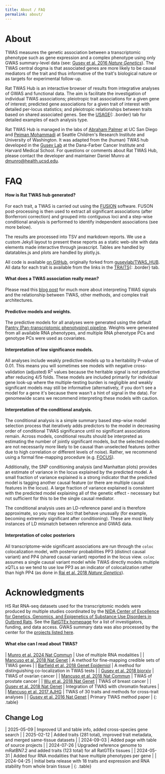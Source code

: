 ```yaml
---
title: About / FAQ
permalink: about/
---
```


# About

TWAS measures the genetic association between a transcriptomic phenotype such as gene expression and a complex phenotype using only GWAS summary-level data (see: [Gusev et al. 2016 *Nature Genetics*](https://www.ncbi.nlm.nih.gov/pubmed/26854917)). The TWAS central dogma is that associated genes are more likely to be causal mediators of the trait and thus informative of the trait's biological nature or as targets for experimental follow-up. 

Rat TWAS Hub is an interactive browser of results from integrative analyses of GWAS and functional data.
The aim is facilitate the investigation of individual TWAS associations; pleiotropic trait associations for a given gene of interest; predicted gene associations for a given trait of interest with detailed per-locus statistics; and pleiotropic relationships between traits based on shared associated genes. See the [USAGE](/usage){: .border} tab for detailed examples of each analysis type.

Rat TWAS Hub is managed in the labs of [Abraham Palmer](https://palmerlab.org/) at UC San Diego and [Pejman Mohammadi](https://pejlab.org/) at Seattle Children's Research Institute and University of Washington. It was adapted from the (human) TWAS hub developed in the [Gusev Lab](http://gusevlab.org) at the Dana-Farber Cancer Institute and Harvard Medical School. For questions or comments about Rat TWAS Hub, please contact the developer and maintainer Daniel Munro at [dmunro@health.ucsd.edu](mailto:dmunro@health.ucsd.edu).

# FAQ

#### How is Rat TWAS hub generated?

For each trait, a TWAS is carried out using the [FUSION](http://gusevlab.org/projects/fusion/) software. FUSON post-processing is then used to extract all significant associations (after Bonferroni correction) and grouped into contiguous loci and a step-wise conditional analysis is performed to identify independent associations (see more below).

The results are processed into TSV and markdown reports. We use a custom Jekyll layout to present these reports as a static web-site with data elements made interactive through javascript. Tables are handled by datatables.js and plots are handled by plotly.js.

All code is available [on GitHub](https://github.com/daniel-munro/rat-twas-hub), originally forked from [gusevlab/TWAS_HUB](https://github.com/gusevlab/TWAS_HUB). All data for each trait is available from the <i class="far fa-file-archive" aria-hidden="true"></i> links in the [TRAITS](/traits){: .border} tab.

#### What does a TWAS association really mean?

Please read this [blog post](http://sashagusev.github.io/2017-10/twas-vulnerabilities.html) for much more about interpreting TWAS signals and the relationship between TWAS, other methods, and complex trait architectures.

#### Predictive models and weights.

The predictive models for all analyses were generated using the default [Pantry (Pan-transcriptomic phenotyping) pipeline](https://github.com/PejLab/Pantry). Weights were generated from all available RNA phenotypes, and multiple RNA phenotype PCs and genotype PCs were used as covariates.

#### Interpretation of low significance models.

All analyses include weakly predictive models up to a heritability P-value of 0.01. This means you will sometimes see models with negative cross-validation (adjusted) R<sup>2</sup> values because the heritable signal is not predictive after reducing 4/5 folds. These models are included primarily for individual gene look-up where the multiple-testing burden is negligible and weakly significant models may still be informative (alternatively, if you don't see a model for a gene it's because there wasn't a hint of signal in the data). For genomewide scans we recommend interpreting these models with caution.

#### Interpretation of the conditional analysis.

The conditional analysis is a simple summary based step-wise model selection process that iteratively adds predictors to the model in decreasing order of conditional TWAS significance until no significant associations remain. Across models, conditional results should be interpreted as estimating the number of jointly significant models, but the selected models are not necessarily more likely to be causal than unselected features (either due to high correlation or different levels of noise). Rather, we recommend using a formal fine-mapping procedure (e.g. [FOCUS](https://github.com/bogdanlab/focus)).

Additionally, the SNP conditioning analysis (and Manhattan plots) provides an estimate of variance in the locus explained by the predicted model. A small fraction of variance explained is a strong indicator that the predicted model is tagging another causal feature (or there are multiple causal features in the locus). A large fraction of variance explained is consistent with the predicted model explaining all of the genetic effect - necessary but not sufficient for this to be the single causal mediator.

The conditional analysis uses an LD-reference panel and is therefore approximate, so you may see loci that behave unusually (for example, becoming extremely significant after conditioning). These are most likely instances of LD mismatch between reference and GWAS data.

#### Interpretation of coloc posteriors

All transcriptome-wide significant associations are run through the `coloc` colocalization model, with posterior probabilities PP3 (distinct causal variant) and PP4 (shared causal variant) reported in the locus view. `coloc` assumes a single causal variant model while TWAS directly models multiple xQTLs so we tend to use low PP3 as an indicator of colocalization rather than high PP4 (as done in [Raj et al. 2018 *Nature Genetics*](https://www.nature.com/articles/s41588-018-0238-1)).

# Acknowledgments

HS Rat RNA-seq datasets used for the transcriptomic models were produced by multiple studies coordinated by the [NIDA Center of Excellence for Genetics, Genomics, and Epigenetics of Substance Use Disorders in Outbred Rats](https://ratgenes.org). See the [RatGTEx homepage](https://ratgtex.org) for a list of investigators, funding, and data access. GWAS summary data was also processed by the center for the [projects listed here](/projects).

#### What else can I read about TWAS?

| [Munro et al. 2024 Nat Commun](https://pubmed.ncbi.nlm.nih.gov/39613793/) | Use of multiple RNA modalities |
| [Mancuso et al. 2018 Nat Genet](https://pubmed.ncbi.nlm.nih.gov/30926970/) | A method for fine-mapping credible sets of TWAS genes |
| [Barfield et al. 2018 Genet Epidemiol](https://pubmed.ncbi.nlm.nih.gov/29808603/) | A method for distinguishing co-localization in TWAS tests |
| [Gusev et al. 2018 biorxiv](https://doi.org/10.1101/330613) | TWAS of ovarian cancer |
| [Mancuso et al. 2018 Nat Commun](https://pubmed.ncbi.nlm.nih.gov/30287866/) | TWAS of prostate cancer |
| [Wu et al. 2018 Nat Genet](https://pubmed.ncbi.nlm.nih.gov/29915430/) | TWAS of breast cancer |
| [Gusev et al. 2018 Nat Genet](https://pubmed.ncbi.nlm.nih.gov/29632383/) | Integration of TWAS with chromatin features |
| [Mancuso et al. 2017 AJHG](https://pubmed.ncbi.nlm.nih.gov/28238358/) | TWAS of 30 traits and methods for cross-trait analyses |
| [Gusev et al. 2016 Nat Genet](https://pubmed.ncbi.nlm.nih.gov/26854917/) | Primary TWAS method paper |
{: .table}

## Change Log

| 2025-05-09 | Improved UI and table info, added cross-species gene search |
| 2025-02-12 | Added traits (281 total), improved trait metadata, and merged same-tissue datasets |
| 2024-09-03 | Added page with table of source projects |
| 2024-07-26 | Upgraded reference genome to mRatBN7.2 and added traits (123 total) for all RatGTEx tissues |
| 2024-05-31 | Added four RNA modalities that have multiple phenotypes per gene |
| 2024-04-25 | Initial beta release with 18 traits and expression and RNA stability from whole brain tissue |
{: .table}
